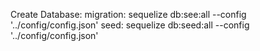 Create Database:
migration: sequelize db:see:all --config '../config/config.json'
seed: sequelize db:seed:all --config '../config/config.json'
